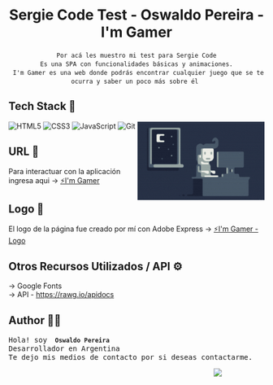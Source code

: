## <h1 align="center">Sergie Code Test - Oswaldo Pereira - I'm Gamer </h1>

<div align="center"> <code> Por acá les muestro mi test para Sergie Code </code> <br> </div>
<div align="center"> <code> Es una SPA con funcionalidades básicas y animaciones. </code> </div>

<div align="center"> <code> I'm Gamer es una web donde podrás encontrar cualquier juego que se te ocurra y saber un poco más sobre él </code> </div>

## Tech Stack 🚀 

![HTML5](https://img.shields.io/badge/html5-%23E34F26.svg?style=for-the-badge&logo=html5&logoColor=white)
![CSS3](https://img.shields.io/badge/css3-%231572B6.svg?style=for-the-badge&logo=css3&logoColor=white)
![JavaScript](https://img.shields.io/badge/javascript-%23323330.svg?style=for-the-badge&logo=javascript&logoColor=%23F7DF1E)
![Git](https://img.shields.io/badge/git-%23F05033.svg?style=for-the-badge&logo=git&logoColor=white)
<img alt="Night Coding" src="https://raw.githubusercontent.com/AVS1508/AVS1508/master/assets/Night-Coding.gif" width="250px" align="right"/>


## URL 🌼
Para interactuar con la aplicación ingresa aqui -> <a href="https://compleet-labs-domo.netlify.app/" target="_blank">⚡I'm Gamer </a>

## Logo 🎈
El logo de la página fue creado por mí con Adobe Express -> <a href="https://new.express.adobe.com/id/urn:aaid:sc:VA6C2:126da5e3-9765-4348-ab08-f5acbcc96dad?invite=true&promoid=Z2G1FQKR&mv=other" target="_blank">⚡I'm Gamer - Logo </a>


## Otros Recursos Utilizados / API ⚙
→ Google Fonts <br>
→ API - https://rawg.io/apidocs

## Author 🙋‍♂️

 <samp>Hola! soy <code> **Oswaldo Pereira** </code> <br>Desarrollador en Argentina<br> Te dejo mis medios de contacto por si deseas contactarme. <br> </samp>

  <a href="https://www.linkedin.com/in/oswaldoapf/">
   <img align="left" alt="" width="24px" src="https://github.com/piyushP7pravin/piyushP7pravin/blob/master/Linkedin.svg" />
  </a>
  <a href="mailto:oswaldopereira09@gmail.com">
    <img align="left" alt="" width="26px" src="https://github.com/piyushP7pravin/piyushP7pravin/blob/master/Gmail.svg" />
  </a>
    <a href="https://api.whatsapp.com/send?phone=1161337491">
    <img align="left" alt="" width="26px" src="https://www.svgrepo.com/show/122874/whatsapp.svg" />
  </a>

<img src="https://media.giphy.com/media/VgCDAzcKvsR6OM0uWg/giphy.gif" align="right" width="100">